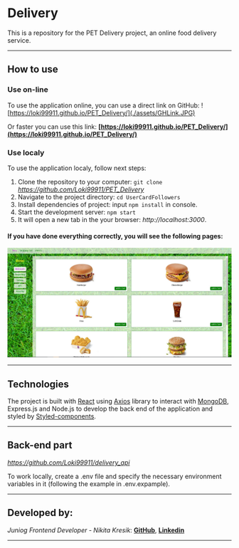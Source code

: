 # Delivery

This is a repository for the PET Delivery project, an online food delivery service.
***

## How to use

### Use on-line

To use the application online, you can use a direct link on GitHub:
![https://loki99911.github.io/PET_Delivery/](./assets/GHLink.JPG)

 Or faster you can use this link: **[https://loki99911.github.io/PET_Delivery/](https://loki99911.github.io/PET_Delivery/)**

### Use localy

To use the application localy, follow next steps:

1. Clone the repository to your computer: `git clone` *https://github.com/Loki99911/PET_Delivery*
2. Navigate to the project directory: `cd UserCardFollowers`
3. Install dependencies of project: input `npm install` in console.
4. Start the development server: `npm start`
5. It will open a new tab in the your browser: *http://localhost:3000*.

#### If you have done everything correctly, you will see the following pages:
![Main page](./assets/MainPage.JPG)
***

## Technologies

The project is built with [React](https://react.dev/) using [Axios](https://axios-http.com/) library to interact with [MongoDB](https://www.mongodb.com/), Express.js and Node.js to develop the back end of the application and styled by [Styled-components](https://styled-components.com/).
***

## Back-end part

*https://github.com/Loki99911/delivery_api*

To work locally, create a .env file and specify the necessary environment variables in it (following the example in .env.expample).
***

## Developed by:
_Juniog Frontend Developer - Nikita Kresik_:
**[GitHub](https://github.com/Loki99911)**,
**[Linkedin](https://www.linkedin.com/feed/)**
***